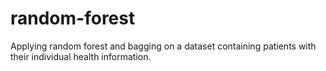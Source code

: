 # random-forest
Applying random forest and bagging on a dataset containing patients with their individual health information.
